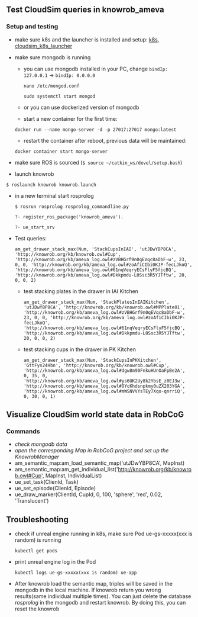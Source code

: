 ## Test CloudSim queries in knowrob_ameva

### Setup and testing

* make sure k8s and the launcher is installed and setup: [k8s](CloudSim_k8sSetup.md), [cloudsim_k8s_launcher](CloudSim_k8sLauncher.md)

* make sure mongodb is running

  * you can use mongodb installed in your PC, change `bindIp: 127.0.0.1` -> `bindIp: 0.0.0.0`
 
     `nano /etc/mongod.conf`

    `sudo systemctl start mongod` 
    
  * or you can use dockerized version of mongodb
   
   * start a new container for the first time:
   
    `docker run --name mongo-server -d -p 27017:27017 mongo:latest `
    
    * restart the container after reboot, previous data will be maintained:
    
    `docker container start mongo-server`

* make sure ROS is sourced (`$ source ~/catkin_ws/devel/setup.bash`) 

* launch knowrob

 `$ roslaunch knowrob knowrob.launch` 
 
* in a new terminal start rosprolog

  `$ rosrun rosprolog rosprolog_commandline.py`
  
  `?- register_ros_package('knowrob_ameva').`
  
  `?- ue_start_srv`
  
* Test queries:
  
    ```
    am_get_drawer_stack_max(Num, 'StackCupsInIAI', 'utJDwYBP8CA', 'http://knowrob.org/kb/knowrob.owl#Cup', 'http://knowrob.org/kb/ameva_log.owl#zVBHGrf9n0qEVqc8aDbF-w', 23, 0, 0, 'http://knowrob.org/kb/ameva_log.owl#zoAfiCIbi0KJP-fecLJkoQ', 'http://knowrob.org/kb/ameva_log.owl#61nqVeqryECsFlyF5fjcBQ', 'http://knowrob.org/kb/ameva_log.owl#Dkkpmdu-L0Ssc3R5YJTftw', 20, 0, 0, 2)
    ```
  
  * test stacking plates in the drawer in IAI Kitchen
  
    ```
    am_get_drawer_stack_max(Num, 'StackPlatesInIAIKitchen', 'utJDwYBP8CA', 'http://knowrob.org/kb/knowrob.owl#MPPlate01', 'http://knowrob.org/kb/ameva_log.owl#zVBHGrf9n0qEVqc8aDbF-w', 23, 0, 0, 'http://knowrob.org/kb/ameva_log.owl#zoAfiCIbi0KJP-fecLJkoQ', 'http://knowrob.org/kb/ameva_log.owl#61nqVeqryECsFlyF5fjcBQ', 'http://knowrob.org/kb/ameva_log.owl#Dkkpmdu-L0Ssc3R5YJTftw', 20, 0, 0, 2) 
    
    ```
  
  * test stacking cups in the drawer in PK Kitchen
  
    ```
    am_get_drawer_stack_max(Num, 'StackCupsInPKKitchen', 'GttFys24Hbn', 'http://knowrob.org/kb/knowrob.owl#Cup', 'http://knowrob.org/kb/ameva_log.owl#dgw8m90FnkuHUnOaFpBe2A', 0, 35, 0, 'http://knowrob.org/kb/ameva_log.owl#ys6UK2Uy8k2YbsE_z0EJ3w', 'http://knowrob.org/kb/ameva_log.owl#OYcKhdsnpkmy0uZX203YGA', 'http://knowrob.org/kb/ameva_log.owl#mWSNVVYsTEy7Xqo-qnrriQ', 0, 30, 0, 1) 
    ```
  
    

## Visualize CloudSim world state data in RobCoG

### Commands

* *check mongodb data*
* *open the corresponding Map in RobCoG project and set up the KnowrobManager*
* am_semantic_map:am_load_semantic_map('utJDwYBP8CA', MapInst)
* am_semantic_map:am_get_individual_list('http://knowrob.org/kb/knowrob.owl#Cup', MapInst, IndividualList)
* ue_set_task(ClienId, Task)
* ue_set_episode(ClienId, Episode)
* ue_draw_marker(ClientId, CupId, 0, 100, 'sphere', 'red', 0.02, 'Translucent')

## Troubleshooting

* check if unreal engine running in k8s, make sure Pod ue-gs-xxxxx(xxx is random) is running
 
  `kubectl get pods`
 
* print unreal engine log in the Pod
  
  `kubectl logs ue-gs-xxxxx(xxx is random) ue-app`
  
 * After knowrob load the semantic map, triples will be saved in the mongodb in the local machine. If knowrob return you wrong results(same individual multiple times). You can just delete the database *rosprolog* in the mongodb and restart knowrob. By doing this, you can reset the knowrob



